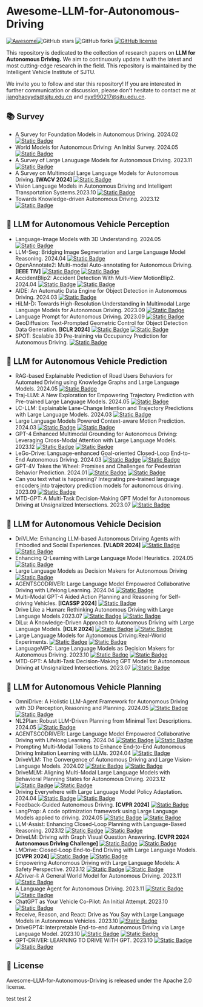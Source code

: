 # Awesome-LLM-for-Autonomous-Driving

[![Awesome](https://cdn.rawgit.com/sindresorhus/awesome/d7305f38d29fed78fa85652e3a63e154dd8e8829/media/badge.svg)](https://github.com/sindresorhus/awesome)![GitHub stars](https://img.shields.io/github/stars/Sunstroperao/Awesome-LLM-for-Autonomous-Driving?color=yellow) ![GitHub forks](https://img.shields.io/github/forks/Sunstroperao/Awesome-LLM-for-Autonomous-Driving?color=9cf) [![GitHub license](https://img.shields.io/github/license/Sunstroperao/Awesome-LLM-for-Autonomous-Driving)](https://github.com/Sunstroperao/Awesome-LLM-for-Autonomous-Driving/blob/main/LICENSE)

This repository is dedicated to the collection of research papers on **LLM for Autonomous Driving.** We aim to continuously update it with the latest and most cutting-edge research in the field. This repository is maintained by the Intelligent Vehicle Institute of SJTU.

We invite you to follow and star this repository! If you are interested in further communication or discussion, please don't hesitate to contact me at jianghaoyyds@sjtu.edu.cn and nyx990217@sjtu.edu.cn.


## 📚 Survey
- A Survey for Foundation Models in Autonomous Driving. 2024.02 [![Static Badge](https://img.shields.io/badge/paper_link-green)](https://arxiv.org/abs/2402.01105)
- World Models for Autonomous Driving: An Initial Survey. 2024.05 [![Static Badge](https://img.shields.io/badge/paper_link-green)](https://arxiv.org/abs/2403.02622)
- A Survey of Large Lanuguage Models for Autonomous Driving. 2023.11 [![Static Badge](https://img.shields.io/badge/paper_link-green)](https://arxiv.org/abs/2311.01043)
- A Survey on Multimodal Large Language Models for Autonomous Driving. **[WACV 2024]** [![Static Badge](https://img.shields.io/badge/paper_link-green)](https://arxiv.org/abs/2311.12320)
- Vision Language Models in Autonomous Driving and Intelligent Transportation Systems.2023.10 [![Static Badge](https://img.shields.io/badge/paper_link-green)](https://arxiv.org/abs/2310.14414)
- Towards Knowledge-driven Autonomous Driving. 2023.12 [![Static Badge](https://img.shields.io/badge/paper_link-green)](https://arxiv.org/abs/2312.04316)

## 📑 LLM for Autonomous Vehicle Perception
- Language-Image Models with 3D Understanding. 2024.05 [![Static Badge](https://img.shields.io/badge/paper_link-green)](https://arxiv.org/pdf/2405.03685)
- LLM-Seg: Bridging Image Segmentation and Large Language Model Reasoning. 2024.04 [![Static Badge](https://img.shields.io/badge/paper_link-green)](https://arxiv.org/abs/2404.08767)
- OpenAnnotate2: Multi-modal Auto-annotating for Autonomous Driving. **[IEEE TIV]** [![Static Badge](https://img.shields.io/badge/paper_link-green)](https://ieeexplore.ieee.org/stamp/stamp.jsp?tp=&arnumber=10480248) [![Static Badge](https://img.shields.io/badge/paper_code-8A2BE2)](https://github.com/Fudan-ProjectTitan/OpenAnnotate)
- AccidentBlip2: Accident Detection With Multi-View MotionBlip2. 2024.04 [![Static Badge](https://img.shields.io/badge/paper_link-green)](https://arxiv.org/pdf/2404.12149) [![Static Badge](https://img.shields.io/badge/paper_code-8A2BE2)](https://github.com/YihuaJerry/AccidentBlip2)
- AIDE: An Automatic Data Engine for Object Detection in Autonomous Driving. 2024.03 [![Static Badge](https://img.shields.io/badge/paper_link-green)](https://arxiv.org/abs/2403.17373)
- HiLM-D: Towards High-Resolution Understanding in Multimodal Large Language Models for Autonomous Driving. 2023.09 [![Static Badge](https://img.shields.io/badge/paper_link-green)](https://arxiv.org/abs/2309.05186)
- Language Prompt for Autonomous Driving. 2023.09 [![Static Badge](https://img.shields.io/badge/paper_link-green)](https://arxiv.org/abs/2309.04379)
- GeoDiffusion: Text-Prompted Geometric Control for Object Detection Data Generation. **[ICLR 2024]** [![Static Badge](https://img.shields.io/badge/paper_link-green)](https://openreview.net/pdf?id=xBfQZWeDRH) [![Static Badge](https://img.shields.io/badge/paper_code-8A2BE2)](https://kaichen1998.github.io/projects/geodiffusion/)
- SPOT: Scalable 3D Pre-training via Occupancy Prediction for Autonomous Driving. [![Static Badge](https://img.shields.io/badge/paper_link-green)](https://openreview.net/forum?id=9zEBK3E9bX)

## 📑 LLM for Autonomous Vehicle Prediction
- RAG-based Explainable Prediction of Road Users Behaviors for Automated Driving using Knowledge Graphs and Large Language Models. 2024.05 [![Static Badge](https://img.shields.io/badge/paper_link-green)](https://arxiv.org/pdf/2405.00449)
- Traj-LLM: A New Exploration for Empowering Trajectory Prediction with Pre-trained Large Language Models. 2024.05 [![Static Badge](https://img.shields.io/badge/paper_link-green)](https://arxiv.org/abs/2405.04909)
- LC-LLM: Explainable Lane-Change Intention and Trajectory Predictions with Large Language Models. 2024.03 [![Static Badge](https://img.shields.io/badge/paper_link-green)](https://arxiv.org/abs/2403.18344)
- Large Language Models Powered Context-aware Motion Prediction. 2024.03 [![Static Badge](https://img.shields.io/badge/paper_link-green)](https://arxiv.org/pdf/2403.11057) [![Static Badge](https://img.shields.io/badge/paper_code-8A2BE2)](https://sites.google.com/view/llm-ad)
- GPT-4 Enhanced Multimodal Grounding for Autonomous Driving: Leveraging Cross-Modal Attention with Large Language Models. 2023.12 [![Static Badge](https://img.shields.io/badge/paper_link-green)](https://arxiv.org/abs/2312.03543) [![Static Badge](https://img.shields.io/badge/paper_code-8A2BE2)](https://github.com/Petrichor625/Talk2car_CAVG)
- LeGo-Drive: Language-enhanced Goal-oriented Closed-Loop End-to-End Autonomous Driving. 2024.03 [![Static Badge](https://img.shields.io/badge/paper_link-green)](https://arxiv.org/abs/2403.20116) [![Static Badge](https://img.shields.io/badge/paper_code-8A2BE2)](https://reachpranjal.github.io/lego-drive/)
- GPT-4V Takes the Wheel: Promises and Challenges for Pedestrian Behavior Prediction. 2024.01 [![Static Badge](https://img.shields.io/badge/paper_link-green)](https://arxiv.org/abs/2311.14786) [![Static Badge](https://img.shields.io/badge/paper_code-8A2BE2)](https://reachpranjal.github.io/lego-drive/)
- Can you text what is happening? Integrating pre-trained language encoders into trajectory prediction models for autonomous driving. 2023.09 [![Static Badge](https://img.shields.io/badge/paper_link-green)](https://arxiv.org/abs/2309.05282)
- MTD-GPT: A Multi-Task Decision-Making GPT Model for Autonomous Driving at Unsignalized Intersections. 2023.07 [![Static Badge](https://img.shields.io/badge/paper_link-green)](https://arxiv.org/abs/2307.16118)

## 📑 LLM for Autonomous Vehicle Decision
- DriVLMe: Enhancing LLM-based Autonomous Driving Agents with Embodied and Social Experiences. **[VLADR 2024]** [![Static Badge](https://img.shields.io/badge/paper_link-green)](https://openreview.net/forum?id=oE35y5hp5p) [![Static Badge](https://img.shields.io/badge/paper_code-8A2BE2)](https://sled-group.github.io/driVLMe/)
- Enhancing Q-Learning with Large Language Model Heuristics. 2024.05 [![Static Badge](https://img.shields.io/badge/paper_link-green)](https://arxiv.org/pdf/2405.03341)
- Large Language Models as Decision Makers for Autonomous Driving [![Static Badge](https://img.shields.io/badge/paper_link-green)](https://openreview.net/forum?id=NkYCuGM7E2)
- AGENTSCODRIVER: Large Language Model Empowered Collaborative Driving with Lifelong Learning. 2024.04 [![Static Badge](https://img.shields.io/badge/paper_link-green)](https://arxiv.org/pdf/2404.06345)
- Multi-Modal GPT-4 Aided Action Planning and Reasoning for Self-driving Vehicles. **[ICASSP 2024]** [![Static Badge](https://img.shields.io/badge/paper_link-green)](https://ieeexplore.ieee.org/abstract/document/10446745)
- Drive Like a Human: Rethinking Autonomous Driving with Large Language Models.2023.07 [![Static Badge](https://img.shields.io/badge/paper_link-green)](https://browse.arxiv.org/abs/2307.07162) [![Static Badge](https://img.shields.io/badge/paper_code-8A2BE2)](https://github.com/PJLab-ADG/DriveLikeAHuman)
- DiLu: A Knowledge-Driven Approach to Autonomous Driving with Large Language Models. **[ICLR 2024]**  [![Static Badge](https://img.shields.io/badge/paper_link-green)](https://arxiv.org/abs/2402.12289) [![Static Badge](https://img.shields.io/badge/paper_code-8A2BE2)](https://github.com/PJLab-ADG/DiLu)
- Large Language Models for Autonomous Driving:Real-World Experiments. [![Static Badge](https://img.shields.io/badge/paper_link-green)](https://arxiv.org/pdf/2312.09397) [![Static Badge](https://img.shields.io/badge/paper_code-8A2BE2)](https://purduedigitaltwin.github.io/llm4ad/talk2drive.html) 
- LanguageMPC: Large Language Models as Decision Makers for Autonomous Driving. 2023.10 [![Static Badge](https://img.shields.io/badge/paper_link-green)](https://arxiv.org/abs/2310.03026) [![Static Badge](https://img.shields.io/badge/paper_code-8A2BE2)](https://sites.google.com/view/llm-mpc) 
- MTD-GPT: A Multi-Task Decision-Making GPT Model for Autonomous Driving at Unsignalized Intersections. 2023.07 [![Static Badge](https://img.shields.io/badge/paper_link-green)](https://arxiv.org/abs/2307.16118)

## 📑 LLM for Autonomous Vehicle Planning
- OmniDrive: A Holistic LLM-Agent Framework for Autonomous Driving with 3D Perception,Reasoning and Planning. 2024.05 [![Static Badge](https://img.shields.io/badge/paper_link-green)](https://arxiv.org/pdf/2405.01533) [![Static Badge](https://img.shields.io/badge/paper_code-8A2BE2)](https://github.com/NVlabs/OmniDrive)
- NL2Plan: Robust LLM-Driven Planning from Minimal Text Descriptions. 2024.05 [![Static Badge](https://img.shields.io/badge/paper_link-green)](https://arxiv.org/abs/2405.04215)
- AGENTSCODRIVER: Large Language Model Empowered Collaborative Driving with Lifelong Learning. 2024.04 [![Static Badge](https://img.shields.io/badge/paper_link-green)](https://arxiv.org/abs/2404.06345) [![Static Badge](https://img.shields.io/badge/paper_code-8A2BE2)](https://tsinghua-mars-lab.github.io/DriveVLM/)
- Prompting Multi-Modal Tokens to Enhance End-to-End Autonomous Driving Imitation Learning with LLMs. 2024.04 [![Static Badge](https://img.shields.io/badge/paper_link-green)](https://arxiv.org/pdf/2404.04869)
- DriveVLM: The Convergence of Autonomous Driving and Large Vision-Language Models. 2024.02 [![Static Badge](https://img.shields.io/badge/paper_link-green)](https://arxiv.org/abs/2309.16292) [![Static Badge](https://img.shields.io/badge/paper_code-8A2BE2)](https://tsinghua-mars-lab.github.io/DriveVLM/)
- DriveMLM: Aligning Multi-Modal Large Language Models with Behavioral Planning States for Autonomous Driving. 2023.12 [![Static Badge](https://img.shields.io/badge/paper_link-green)](https://arxiv.org/abs/2312.09245) [![Static Badge](https://img.shields.io/badge/paper_code-8A2BE2)](https://github.com/OpenGVLab/DriveMLM)
- Driving Everywhere with Large Language Model Policy Adaptation. 2024.04 [![Static Badge](https://img.shields.io/badge/paper_link-green)](https://arxiv.org/abs/2402.05932) [![Static Badge](https://img.shields.io/badge/paper_code-8A2BE2)](https://boyiliee.github.io/llada/)
- Feedback-Guided Autonomous Driving. **[CVPR 2024]** [![Static Badge](https://img.shields.io/badge/paper_link-green)](https://jimuyangz.github.io/papers/FeD_v1.pdf)
- LangProp: A code optimization framework using Large Language Models applied to driving. 2024.05 [![Static Badge](https://img.shields.io/badge/paper_link-green)](https://arxiv.org/abs/2401.10314) [![Static Badge](https://img.shields.io/badge/paper_code-8A2BE2)](https://github.com/shuishida/LangProp)
- LLM-Assist: Enhancing Closed-Loop Planning with Language-Based Reasoning. 2023.12 [![Static Badge](https://img.shields.io/badge/paper_link-green)](https://arxiv.org/abs/2401.00125) [![Static Badge](https://img.shields.io/badge/paper_code-8A2BE2)](https://llmassist.github.io/)
- DriveLM: Driving with Graph Visual Question Answering. **[CVPR 2024 Autonomous Driving Challenge]** [![Static Badge](https://img.shields.io/badge/paper_link-green)](https://arxiv.org/pdf/2312.14150) [![Static Badge](https://img.shields.io/badge/paper_code-8A2BE2)](https://github.com/OpenDriveLab/DriveLM)
- LMDrive: Closed-Loop End-to-End Driving with Large Language Models. **[CVPR 2024]** [![Static Badge](https://img.shields.io/badge/paper_link-green)](https://arxiv.org/abs/2312.07488) [![Static Badge](https://img.shields.io/badge/paper_code-8A2BE2)](https://github.com/opendilab/LMDrive)
- Empowering Autonomous Driving with Large Language Models: A Safety Perspective. 2023.12 [![Static Badge](https://img.shields.io/badge/paper_link-green)](https://arxiv.org/abs/2312.00812) [![Static Badge](https://img.shields.io/badge/paper_code-8A2BE2)](https://github.com/wangyixu14/llm_conditioned_mpc_ad)
- ADriver-I: A General World Model for Autonomous Driving. 2023.11 [![Static Badge](https://img.shields.io/badge/paper_link-green)](https://arxiv.org/abs/2311.13549)
- A Language Agent for Autonomous Driving. 2023.11 [![Static Badge](https://img.shields.io/badge/paper_link-green)](https://arxiv.org/abs/2311.13549) [![Static Badge](https://img.shields.io/badge/paper_code-8A2BE2)](https://github.com/USC-GVL/Agent-Driver?tab=readme-ov-file)
- ChatGPT as Your Vehicle Co-Pilot: An Initial Attempt. 2023.10 [![Static Badge](https://img.shields.io/badge/paper_link-green)](https://ieeexplore.ieee.org/document/10286969)
- Receive, Reason, and React: Drive as You Say with Large Language Models in Autonomous Vehicles. 2023.10 [![Static Badge](https://img.shields.io/badge/paper_link-green)](https://arxiv.org/abs/2310.08034)
- DriveGPT4: Interpretable End-to-end Autonomous Driving via Large Language Model. 2023.10 [![Static Badge](https://img.shields.io/badge/paper_link-green)](https://arxiv.org/pdf/2310.01412) [![Static Badge](https://img.shields.io/badge/paper_code-8A2BE2)](https://tonyxuqaq.github.io/projects/DriveGPT4/)
- GPT-DRIVER: LEARNING TO DRIVE WITH GPT. 2023.10 [![Static Badge](https://img.shields.io/badge/paper_link-green)](https://browse.arxiv.org/abs/2310.01415v1) [![Static Badge](https://img.shields.io/badge/paper_code-8A2BE2)](https://github.com/PointsCoder/GPT-Driver)


## 🔖 License
Awesome-LLM-for-Autonomous-Driving is released under the Apache 2.0 license.


test
test    2